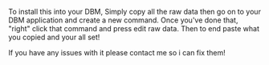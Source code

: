 To install this into your DBM, Simply copy all the raw data then go on to your DBM application and create a new command. 
Once you've done that, "right" click that command and press edit raw data. Then to end paste what you copied and your all set!

If you have any issues with it please contact me so i can fix them!
